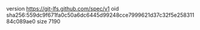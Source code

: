version https://git-lfs.github.com/spec/v1
oid sha256:559dc9f671fa0c50a6dc6445d99248cce7999621d37c32f5e25831184c089ae0
size 7190
